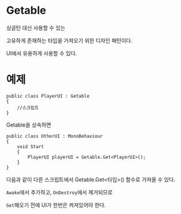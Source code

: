 # Getable

싱글턴 대신 사용할 수 있는

고유하게 존재하는 타입을 가져오기 위한 디자인 패턴이다.

UI에서 유용하게 사용할 수 있다.

# 예제


```
public class PlayerUI : Getable
{
    //스크립트
}
```

Getable을 상속하면

```
public class OtherUI : MonoBehaviour
{
    void Start
    {
        PlayerUI playerUI = Getable.Get<PlayerUI>();
    }
}
```

다음과 같이 다른 스크립트에서 Getable.Get<타입>() 함수로 가져올 수 있다.

`Awake`에서 추가하고, `OnDestroy`에서 제거되므로

`Get`해오기 전에 UI가 한번은 켜져있어야 한다.
